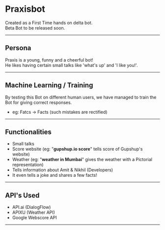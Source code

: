 # Praxisbot

Created as a First Time hands on delta bot.  
Beta Bot to be released soon.

---

Persona
---
Praxis is a young, funny and a cheerful bot!  
He likes having certain small talks like 'what's up' and 'I like you!'.

---

Machine Learning / Training
---
By testing this Bot on different human users, we have managed to train the Bot for
giving correct responses.
- eg: Fatcs -> Facts (such mistakes are rectified)

---

Functionalities
---
- Small talks
- Score website (eg: "**gupshup.io score**" tells score of Gupshup's website)
- Weather  (eg: "**weather in Mumbai**" gives the weather with a Pictorial representation)
- Tells information about Amit & Nikhil (Developers)
- It even tells a joke and shares a few facts!

---

API's Used
---
- API.ai (DialogFlow)
- APIXU (Weather API)
- Google Webscore API

---
